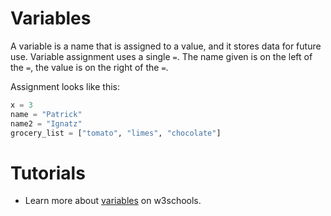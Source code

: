 # Variables

A variable is a name that is assigned to a value, and it stores data for future use. Variable assignment uses a single `=`. The name given is on the left of the `=`, the value is on the right of the `=`.	

Assignment looks like this:

```python
x = 3
name = "Patrick"
name2 = "Ignatz"
grocery_list = ["tomato", "limes", "chocolate"]
```

# Tutorials

- Learn more about [variables](https://www.w3schools.com/python/python_variables.asp) on w3schools.
